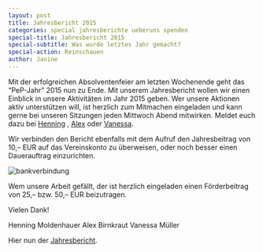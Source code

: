 ```yaml
---
layout: post
title: Jahresbericht 2015
categories: special jahresberichte ueberuns spenden
special-title: Jahresbericht 2015
special-subtitle: Was wurde letztes Jahr gemacht?
special-action: Reinschauen
author: Janine
---
```


Mit der erfolgreichen Absolventenfeier am letzten Wochenende geht das
“PeP-Jahr” 2015 nun zu Ende. Mit unserem Jahresbericht wollen wir einen
Einblick in unsere Aktivitäten im Jahr 2015 geben. Wer unsere Aktionen aktiv
unterstützen will, ist herzlich zum Mitmachen eingeladen und kann gerne bei
unseren Sitzungen jeden Mittwoch Abend mitwirken. Meldet euch dazu bei
[Henning](mailto:henning.moldenhauer@tu-dortmund.de) ,
[Alex](mailto:alex.birnkraut@tu-dortmund.de) oder
[Vanessa](mailto:vanessa.mueller@tu-dortmund.de).

Wir verbinden den Bericht ebenfalls mit dem Aufruf den Jahresbeitrag von 10,–
EUR auf das Vereinskonto zu überweisen, oder noch besser einen Dauerauftrag
einzurichten.

![bankverbindung](images/bankverbindung.svg)

Wem unsere Arbeit gefällt, der ist herzlich eingeladen einen Förderbeitrag von
25,– bzw. 50,– EUR beizutragen.

Vielen Dank!

Henning Moldenhauer  Alex Birnkraut  Vanessa Müller  

Hier nun der [Jahresbericht](dokumente/jahresbericht_2015.pdf).
